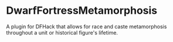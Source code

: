 # DwarfFortressMetamorphosis
 A plugin for DFHack that allows for race and caste metamorphosis throughout a unit or historical figure's lifetime.
